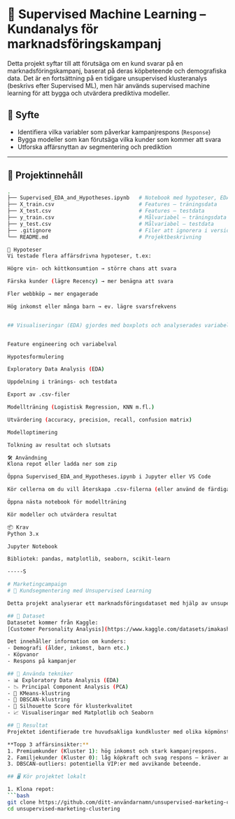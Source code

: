 # 🧠 Supervised Machine Learning – Kundanalys för marknadsföringskampanj

Detta projekt syftar till att förutsäga om en kund svarar på en marknadsföringskampanj, baserat på deras köpbeteende och demografiska data. Det är en fortsättning på en tidigare unsupervised klusteranalys (beskrivs efter Supervised ML), men här används supervised machine learning för att bygga och utvärdera prediktiva modeller.

## 🎯 Syfte

- Identifiera vilka variabler som påverkar kampanjrespons (`Response`)
- Bygga modeller som kan förutsäga vilka kunder som kommer att svara
- Utforska affärsnyttan av segmentering och prediktion

---
## 📁 Projektinnehåll

```bash
.
├── Supervised_EDA_and_Hypotheses.ipynb   # Notebook med hypoteser, EDA, feature engineering och uppdelning
├── X_train.csv                           # Features – träningsdata
├── X_test.csv                            # Features – testdata
├── y_train.csv                           # Målvariabel – träningsdata
├── y_test.csv                            # Målvariabel – testdata
├── .gitignore                            # Filer att ignorera i versionshantering
└── README.md                             # Projektbeskrivning

🔬 Hypoteser
Vi testade flera affärsdrivna hypoteser, t.ex:

Högre vin- och köttkonsumtion → större chans att svara

Färska kunder (lägre Recency) → mer benägna att svara

Fler webbköp → mer engagerade

Hög inkomst eller många barn → ev. lägre svarsfrekvens


## Visualiseringar (EDA) gjordes med boxplots och analyserades variabel för variabel.


Feature engineering och variabelval

Hypotesformulering

Exploratory Data Analysis (EDA)

Uppdelning i tränings- och testdata

Export av .csv-filer

Modellträning (Logistisk Regression, KNN m.fl.)

Utvärdering (accuracy, precision, recall, confusion matrix)

Modelloptimering

Tolkning av resultat och slutsats

🛠️ Användning
Klona repot eller ladda ner som zip

Öppna Supervised_EDA_and_Hypotheses.ipynb i Jupyter eller VS Code

Kör cellerna om du vill återskapa .csv-filerna (eller använd de färdiga)

Öppna nästa notebook för modellträning

Kör modeller och utvärdera resultat

📦 Krav
Python 3.x

Jupyter Notebook

Bibliotek: pandas, matplotlib, seaborn, scikit-learn

-----S

# Marketingcampaign
# 🧠 Kundsegmentering med Unsupervised Learning

Detta projekt analyserar ett marknadsföringsdataset med hjälp av unsupervised machine learning-tekniker som **PCA**, **KMeans** och **DBSCAN** för att identifiera kundsegment och affärsinsikter.

## 📁 Dataset
Datasetet kommer från Kaggle:
[Customer Personality Analysis](https://www.kaggle.com/datasets/imakash3011/customer-personality-analysis)

Det innehåller information om kunders:
- Demografi (ålder, inkomst, barn etc.)
- Köpvanor
- Respons på kampanjer

## 🔧 Använda tekniker
- 📊 Exploratory Data Analysis (EDA)
- 📉 Principal Component Analysis (PCA)
- 📍 KMeans-klustring
- 🔎 DBSCAN-klustring
- 📐 Silhouette Score för klusterkvalitet
- 📈 Visualiseringar med Matplotlib och Seaborn

## 📌 Resultat
Projektet identifierade tre huvudsakliga kundkluster med olika köpmönster och affärspotential. DBSCAN användes för att upptäcka outliers.

**Topp 3 affärsinsikter:**
1. Premiumkunder (Kluster 1): hög inkomst och stark kampanjrespons.
2. Familjekunder (Kluster 0): låg köpkraft och svag respons – kräver annan strategi.
3. DBSCAN-outliers: potentiella VIP:er med avvikande beteende.

## 🖥️ Kör projektet lokalt

1. Klona repot:
```bash
git clone https://github.com/ditt-användarnamn/unsupervised-marketing-clustering.git
cd unsupervised-marketing-clustering
